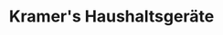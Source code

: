 ---
title: "Kramer's Haushaltsgeräte"
url: /chur/kramers-haushaltsgeraete/
shop: Haushaltsgeräte
---